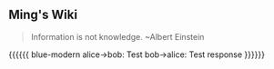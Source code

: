 ## Ming's Wiki

>Information is not knowledge. ~Albert Einstein

{{{{{{ blue-modern
    alice->bob: Test
    bob->alice: Test response
}}}}}}